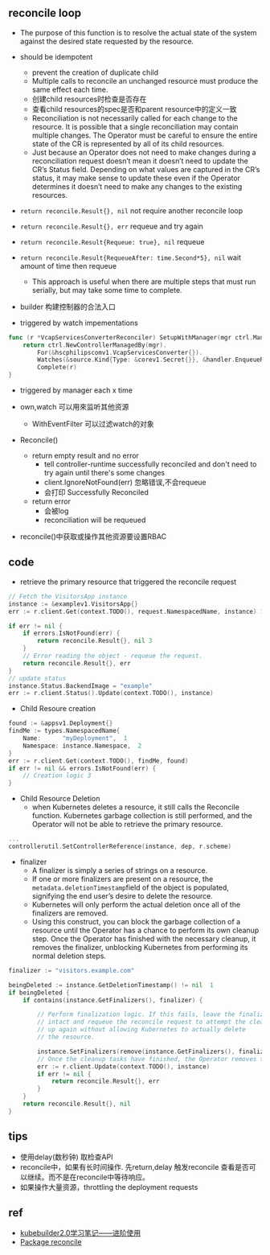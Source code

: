 


## reconcile loop

+ The purpose of this function is to resolve the actual state of the system against the desired state requested by the resource.

+ should be idempotent
	+ prevent the creation of duplicate child
	+ Multiple calls to reconcile an unchanged resource must produce the same effect each time.
	+ 创建child resources时检查是否存在
	+ 查看child resources的spec是否和parent resource中的定义一致
	+ Reconciliation is not necessarily called for each change to the resource. It is possible that a single reconciliation may contain multiple changes. The Operator must be careful to ensure the entire state of the CR is represented by all of its child resources.
	+ Just because an Operator does not need to make changes during a reconciliation request doesn’t mean it doesn’t need to update the CR’s Status field. Depending on what values are captured in the CR’s status, it may make sense to update these even if the Operator determines it doesn’t need to make any changes to the existing resources.

+ `return reconcile.Result{}, nil`  not require another reconcile loop
+ `return reconcile.Result{}, err` requeue and try again
+ `return reconcile.Result{Requeue: true}, nil` requeue
+ `return reconcile.Result{RequeueAfter: time.Second*5}, nil` wait amount of time then requeue
	+ This approach is useful when there are multiple steps that must run serially, but may take some time to complete.

+ builder 构建控制器的合法入口

+ triggered by watch impementations
```go
func (r *VcapServicesConverterReconciler) SetupWithManager(mgr ctrl.Manager) error {
	return ctrl.NewControllerManagedBy(mgr).
		For(&hscphilipscomv1.VcapServicesConverter{}).
		Watches(&source.Kind{Type: &corev1.Secret{}}, &handler.EnqueueRequestForObject{}).
		Complete(r)
}
```

+ triggered by manager each x time
<!-- Options struct
SyncPeriod *time.Duration -->

+ own,watch 可以用來监听其他资源
    + WithEventFilter  可以过滤watch的对象

+ Reconcile()
	+ return empty result and no error
		+ tell controller-runtime successfully reconciled and don't need to try again until there's some changes
		+ client.IgnoreNotFound(err)  忽略错误,不会requeue
		+ 会打印 Successfully Reconciled
    + return error
        + 会被log
        + reconciliation will be requeued
 

+ reconcile()中获取或操作其他资源要设置RBAC
<!-- // +kubebuilder:rbac:groups=deployment.hsc.philips.com.cn,resources=vcapservicesconverters/status,verbs=get;update;patch -->

## code 

+ retrieve the primary resource that triggered the reconcile request

```go
// Fetch the VisitorsApp instance
instance := &examplev1.VisitorsApp{}
err := r.client.Get(context.TODO(), request.NamespacedName, instance) 12

if err != nil {
    if errors.IsNotFound(err) {
        return reconcile.Result{}, nil 3
    }
    // Error reading the object - requeue the request.
    return reconcile.Result{}, err
}
// update status
instance.Status.BackendImage = "example"
err := r.client.Status().Update(context.TODO(), instance)
```

+ Child Resoure creation
```go
found := &appsv1.Deployment{}
findMe := types.NamespacedName{
    Name:      "myDeployment",  1
    Namespace: instance.Namespace,  2
}
err := r.client.Get(context.TODO(), findMe, found)
if err != nil && errors.IsNotFound(err) {
    // Creation logic 3
}
```

+ Child Resource Deletion
	 + when Kubernetes deletes a resource, it still calls the Reconcile function. Kubernetes garbage collection is still performed, and the Operator will not be able to retrieve the primary resource.
```go
...
controllerutil.SetControllerReference(instance, dep, r.scheme)
```

+ finalizer
	+ A finalizer is simply a series of strings on a resource.
	+ If one or more finalizers are present on a resource, the `metadata.deletionTimestamp`field of the object is populated, signifying the end user’s desire to delete the resource. 
	+ Kubernetes will only perform the actual deletion once all of the finalizers are removed.
	+ Using this construct, you can block the garbage collection of a resource until the Operator has a chance to perform its own cleanup step. Once the Operator has finished with the necessary cleanup, it removes the finalizer, unblocking Kubernetes from performing its normal deletion steps.
```go
finalizer := "visitors.example.com"

beingDeleted := instance.GetDeletionTimestamp() != nil  1
if beingDeleted {
    if contains(instance.GetFinalizers(), finalizer) {

        // Perform finalization logic. If this fails, leave the finalizer
        // intact and requeue the reconcile request to attempt the clean
        // up again without allowing Kubernetes to actually delete
        // the resource.

		instance.SetFinalizers(remove(instance.GetFinalizers(), finalizer)) 
		// Once the cleanup tasks have finished, the Operator removes the finalizer so Kubernetes can continue with the resource cleanup.
        err := r.client.Update(context.TODO(), instance)
        if err != nil {
            return reconcile.Result{}, err
        }
    }
    return reconcile.Result{}, nil
}
```

## tips
+ 使用delay(数秒钟) 取检查API
+ reconcile中，如果有长时间操作. 先return,delay 触发reconcile 查看是否可以继续。而不是在reconcile中等待响应。
+ 如果操作大量资源，throttling the deployment requests 

## ref
+ [kubebuilder2.0学习笔记——进阶使用](https://segmentfault.com/a/1190000020359577)
+ [Package reconcile](https://pkg.go.dev/sigs.k8s.io/controller-runtime/pkg/reconcile)